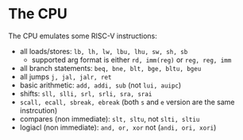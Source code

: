 # The CPU

The CPU emulates some RISC-V instructions:

  * all loads/stores: `lb, lh, lw, lbu, lhu, sw, sh, sb`
    * supported arg format is either `rd, imm(reg)` or `reg, reg, imm`
  * all branch statements: `beq, bne, blt, bge, bltu, bgeu`
  * all jumps `j, jal, jalr, ret`
  * basic arithmetic: `add, addi, sub` (not `lui, auipc`)
  * shifts: `sll, slli, srl, srli, sra, srai`
  * `scall, ecall, sbreak, ebreak` (both `s` and `e` version are the same instrcution)
  * compares (non immediate): `slt, sltu`, not `slti, sltiu`
  * logiacl (non immediate): `and, or, xor` not (`andi, ori, xori`)
